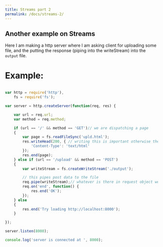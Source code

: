 ```yaml
---
title: Streams part 2
permalink: /docs/streams-2/
---
```



## Another example on Streams

Here I am making a http server where I am asking client for uploading some file, and the putting the response (piping into the writeStream) into the `output` file.

# Example:

```js

var http = require('http'),
    fs = require('fs');

var server = http.createServer(function(req, res) {

    var url = req.url;
    var method = req.method;

    if (url == '/' && method == 'GET')// we are dispatching a page
    {
        var page = fs.readFileSync('upld.html');
        res.writeHead(200, { // writing this is important otherwise the html file content is going to be rendered as text/plain
            'Content-Type': 'text/html'
        });
        res.end(page);
    } else if (url == '/upload' && method == 'POST')
    {
        var writeStream = fs.createWriteStream('./output');

        // this pipes post data to the file
        req.pipe(writeStream);// whatever is there in request object we are going to pipe it in the writeStream
        req.on('end', function() {
            res.end('OK');
        });
    } else
    {
        res.end('Try loading http://localhost:8000');
    }

});

server.listen(8000);

console.log('server is connected at ', 8000);

```
